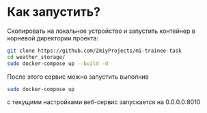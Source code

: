 # Как запустить?

Скопировать на локальное устройство и запустить контейнер в корневой директории проекта:

```sh
git clone https://github.com/ZmiyProjects/mi-trainee-task
cd weather_storage/
sudo docker-compose up --build -d
```

После этого сервис можно запyстить выполнив
```sh
sudo docker-compose up
```

с текущими настройками веб-сервис запускается на 0.0.0.0:8010
